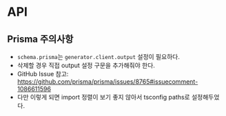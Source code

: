 # API

## Prisma 주의사항

- `schema.prisma`는 `generator.client.output` 설정이 필요하다.
- 삭제할 경우 직접 output 설정 구문을 추가해줘야 한다.
- GitHub Issue 참고: <https://github.com/prisma/prisma/issues/8765#issuecomment-1086611596>
- 다만 이렇게 되면 import 정렬이 보기 좋지 않아서 tsconfig paths로 설정해두었다.
